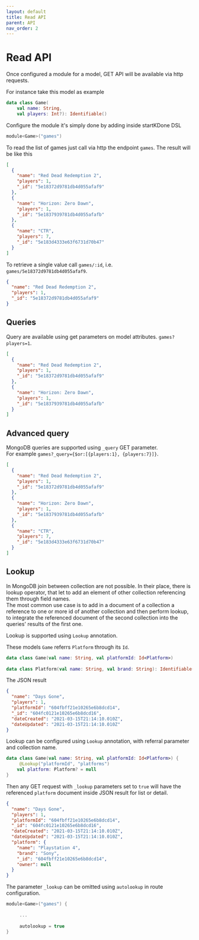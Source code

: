 ```yaml
---
layout: default
title: Read API
parent: API
nav_order: 2
---
```


# Read API

Once configured a module for a model, GET API will be available via http requests.

For instance take this model as example
```kotlin
data class Game(
    val name: String,
    val players: Int?): Identifiable()
```

Configure the module it's simply done by adding inside startKDone DSL
```kotlin
module<Game>("games")
```

To read the list of games just call via http the endpoint `games`.
The result will be like this
```json
[
  {
    "name": "Red Dead Redemption 2",
    "players": 1,
    "_id": "5e18372d9781db4d055afaf9"
  },
  {
    "name": "Horizon: Zero Dawn",
    "players": 1,
    "_id": "5e1837939781db4d055afafb"
  },
  {
    "name": "CTR",
    "players": 7,
    "_id": "5e183d4333e63f6731d70b47"
  }
]
```

To retrieve a single value call `games/:id`, i.e. `games/5e18372d9781db4d055afaf9`.
```json
{
  "name": "Red Dead Redemption 2",
  "players": 1,
  "_id": "5e18372d9781db4d055afaf9"
}
```

## Queries
Query are available using get parameters on model attributes.
`games?players=1`.
```json
[
  {
    "name": "Red Dead Redemption 2",
    "players": 1,
    "_id": "5e18372d9781db4d055afaf9"
  },
  {
    "name": "Horizon: Zero Dawn",
    "players": 1,
    "_id": "5e1837939781db4d055afafb"
  }
]
```

## Advanced query
MongoDB queries are supported using `_query` GET parameter.  
For example `games?_query={$or:[{players:1}, {players:7}]}`.
```json
[
  {
    "name": "Red Dead Redemption 2",
    "players": 1,
    "_id": "5e18372d9781db4d055afaf9"
  },
  {
    "name": "Horizon: Zero Dawn",
    "players": 1,
    "_id": "5e1837939781db4d055afafb"
  },
  {
    "name": "CTR",
    "players": 7,
    "_id": "5e183d4333e63f6731d70b47"
  }
]
```

## Lookup
In MongoDB join between collection are not possible. In their place, there is lookup operator, that let to add an element of other collection referencing them through field names.  
The most common use case is to add in a document of a collection a reference to one or more id of another collection and then perform lookup, to integrate the referenced document of the second collection into the queries' results of the first one.

Lookup is supported using `Lookup` annotation.  

These models `Game` referrs `Platform` through its `Id`.
```kotlin
data class Game(val name: String, val platformId: Id<Platform>)
    
data class Platform(val name: String, val brand: String): Identifiable()
```

The JSON result
```json
{
  "name": "Days Gone",
  "players": 1,
  "platformId": "604fbff21e10265e6b8dcd14",
  "_id": "604fc0121e10265e6b8dcd16",
  "dateCreated": "2021-03-15T21:14:10.010Z",
  "dateUpdated": "2021-03-15T21:14:10.010Z"
}
```

Lookup can be configured using `Lookup` annotation, with referral parameter and collection name.
```kotlin
data class Game(val name: String, val platformId: Id<Platform>) {
     @Lookup("platformId", "platforms")
    val platform: Platform? = null
}
```

Then any GET request with `_lookup` parameters set to `true` will have the referenced `platform` document inside JSON result for list or detail.
```json
{
  "name": "Days Gone",
  "players": 1,
  "platformId": "604fbff21e10265e6b8dcd14",
  "_id": "604fc0121e10265e6b8dcd16",
  "dateCreated": "2021-03-15T21:14:10.010Z",
  "dateUpdated": "2021-03-15T21:14:10.010Z",
  "platform": {
    "name": "Playstation 4",
    "brand": "Sony",
    "_id": "604fbff21e10265e6b8dcd14",
    "owner": null
  }
}
```

The parameter `_lookup` can be omitted using `autolookup` in route configuration.
```kotlin
module<Game>("games") {
     
     ...
     
     autolookup = true
}
```
